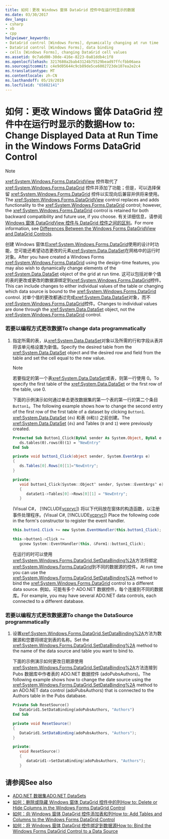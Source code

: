 ```yaml
---
title: 如何：更改 Windows 窗体 DataGrid 控件中在运行时显示的数据
ms.date: 03/30/2017
dev_langs:
- csharp
- vb
- cpp
helpviewer_keywords:
- DataGrid control [Windows Forms], dynamically changing at run time
- DataGrid control [Windows Forms], data binding
- cells [Windows Forms], changing DataGrid cell values
ms.assetid: 0c7a6d00-30de-416e-8223-0a81ddb4c1f8
ms.openlocfilehash: 3217680a2bab43124b75529bead97ffcfbb06aea
ms.sourcegitcommit: c4e9d05644c9cb89de5ce6002723de107ea2e2c4
ms.translationtype: MT
ms.contentlocale: zh-CN
ms.lasthandoff: 05/19/2019
ms.locfileid: "65882141"
---
```

# <a name="how-to-change-displayed-data-at-run-time-in-the-windows-forms-datagrid-control"></a><span data-ttu-id="6e8d6-102">如何：更改 Windows 窗体 DataGrid 控件中在运行时显示的数据</span><span class="sxs-lookup"><span data-stu-id="6e8d6-102">How to: Change Displayed Data at Run Time in the Windows Forms DataGrid Control</span></span>
> [!NOTE]
>  <span data-ttu-id="6e8d6-103"><xref:System.Windows.Forms.DataGridView> 控件取代了 <xref:System.Windows.Forms.DataGrid> 控件并添加了功能；但是，可以选择保留 <xref:System.Windows.Forms.DataGrid> 控件以实现向后兼容并供将来使用。</span><span class="sxs-lookup"><span data-stu-id="6e8d6-103">The <xref:System.Windows.Forms.DataGridView> control replaces and adds functionality to the <xref:System.Windows.Forms.DataGrid> control; however, the <xref:System.Windows.Forms.DataGrid> control is retained for both backward compatibility and future use, if you choose.</span></span> <span data-ttu-id="6e8d6-104">有关详细信息，请参阅 [Windows 窗体 DataGridView 控件与 DataGrid 控件之间的区别](differences-between-the-windows-forms-datagridview-and-datagrid-controls.md)。</span><span class="sxs-lookup"><span data-stu-id="6e8d6-104">For more information, see [Differences Between the Windows Forms DataGridView and DataGrid Controls](differences-between-the-windows-forms-datagridview-and-datagrid-controls.md).</span></span>  
  
 <span data-ttu-id="6e8d6-105">创建 Windows 窗体后<xref:System.Windows.Forms.DataGrid>使用的设计时功能，您可能还希望动态更改的元素<xref:System.Data.DataSet>在网格中的运行时对象。</span><span class="sxs-lookup"><span data-stu-id="6e8d6-105">After you have created a Windows Forms <xref:System.Windows.Forms.DataGrid> using the design-time features, you may also wish to dynamically change elements of the <xref:System.Data.DataSet> object of the grid at run time.</span></span> <span data-ttu-id="6e8d6-106">这可以包括对单个值的表的更改或更改的数据源绑定到<xref:System.Windows.Forms.DataGrid>控件。</span><span class="sxs-lookup"><span data-stu-id="6e8d6-106">This can include changes to either individual values of the table or changing which data source is bound to the <xref:System.Windows.Forms.DataGrid> control.</span></span> <span data-ttu-id="6e8d6-107">对单个值的更改都通过完成<xref:System.Data.DataSet>对象，而不<xref:System.Windows.Forms.DataGrid>控件。</span><span class="sxs-lookup"><span data-stu-id="6e8d6-107">Changes to individual values are done through the <xref:System.Data.DataSet> object, not the <xref:System.Windows.Forms.DataGrid> control.</span></span>  
  
### <a name="to-change-data-programmatically"></a><span data-ttu-id="6e8d6-108">若要以编程方式更改数据</span><span class="sxs-lookup"><span data-stu-id="6e8d6-108">To change data programmatically</span></span>  
  
1. <span data-ttu-id="6e8d6-109">指定所需的表，从<xref:System.Data.DataSet>对象以及所需的行和字段从表并将该单元格设置为新值。</span><span class="sxs-lookup"><span data-stu-id="6e8d6-109">Specify the desired table from the <xref:System.Data.DataSet> object and the desired row and field from the table and set the cell equal to the new value.</span></span>  
  
    > [!NOTE]
    >  <span data-ttu-id="6e8d6-110">若要指定的第一个表<xref:System.Data.DataSet>或表，则第一行使用 0。</span><span class="sxs-lookup"><span data-stu-id="6e8d6-110">To specify the first table of the <xref:System.Data.DataSet> or the first row of the table, use 0.</span></span>  
  
     <span data-ttu-id="6e8d6-111">下面的示例演示如何通过单击更改数据集的第一个表的第一行的第二个条目`Button1`。</span><span class="sxs-lookup"><span data-stu-id="6e8d6-111">The following example shows how to change the second entry of the first row of the first table of a dataset by clicking `Button1`.</span></span> <span data-ttu-id="6e8d6-112"><xref:System.Data.DataSet> (`ds`) 和表 (`0`和`1`) 之前创建。</span><span class="sxs-lookup"><span data-stu-id="6e8d6-112">The <xref:System.Data.DataSet> (`ds`) and Tables (`0` and `1`) were previously created.</span></span>  
  
    ```vb  
    Protected Sub Button1_Click(ByVal sender As System.Object, ByVal e As System.EventArgs) Handles Button1.Click  
       ds.tables(0).rows(0)(1) = "NewEntry"  
    End Sub  
    ```  
  
    ```csharp  
    private void button1_Click(object sender, System.EventArgs e)  
    {  
       ds.Tables[0].Rows[0][1]="NewEntry";  
    }  
    ```  
  
    ```cpp  
    private:   
       void button1_Click(System::Object^ sender, System::EventArgs^ e)  
       {  
          dataSet1->Tables[0]->Rows[0][1] = "NewEntry";  
       }  
    ```  
  
     <span data-ttu-id="6e8d6-113">(Visual C#， [!INCLUDE[vcprvc](../../../../includes/vcprvc-md.md)]) 将以下代码放在窗体的构造函数，以注册事件处理程序。</span><span class="sxs-lookup"><span data-stu-id="6e8d6-113">(Visual C#, [!INCLUDE[vcprvc](../../../../includes/vcprvc-md.md)]) Place the following code in the form's constructor to register the event handler.</span></span>  
  
    ```csharp  
    this.button1.Click += new System.EventHandler(this.button1_Click);  
    ```  
  
    ```cpp  
    this->button1->Click +=  
       gcnew System::EventHandler(this, &Form1::button1_Click);  
    ```  
  
     <span data-ttu-id="6e8d6-114">在运行的时可以使用<xref:System.Windows.Forms.DataGrid.SetDataBinding%2A>方法将绑定<xref:System.Windows.Forms.DataGrid>到不同的数据源的控件。</span><span class="sxs-lookup"><span data-stu-id="6e8d6-114">At run time you can use the <xref:System.Windows.Forms.DataGrid.SetDataBinding%2A> method to bind the <xref:System.Windows.Forms.DataGrid> control to a different data source.</span></span> <span data-ttu-id="6e8d6-115">例如，可能有多个 ADO.NET 数据控件，每个连接到不同的数据库。</span><span class="sxs-lookup"><span data-stu-id="6e8d6-115">For example, you may have several ADO.NET data controls, each connected to a different database.</span></span>  
  
### <a name="to-change-the-datasource-programmatically"></a><span data-ttu-id="6e8d6-116">若要以编程方式更改数据源</span><span class="sxs-lookup"><span data-stu-id="6e8d6-116">To change the DataSource programmatically</span></span>  
  
1. <span data-ttu-id="6e8d6-117">设置<xref:System.Windows.Forms.DataGrid.SetDataBinding%2A>方法为数据源和您要将绑定到表的名称。</span><span class="sxs-lookup"><span data-stu-id="6e8d6-117">Set the <xref:System.Windows.Forms.DataGrid.SetDataBinding%2A> method to the name of the data source and table you want to bind to.</span></span>  
  
     <span data-ttu-id="6e8d6-118">下面的示例演示如何更改日期源使用<xref:System.Windows.Forms.DataGrid.SetDataBinding%2A>方法连接到 Pubs 数据库中作者表的 ADO.NET 数据控件 (adoPubsAuthors)。</span><span class="sxs-lookup"><span data-stu-id="6e8d6-118">The following example shows how to change the date source using the <xref:System.Windows.Forms.DataGrid.SetDataBinding%2A> method to an ADO.NET data control (adoPubsAuthors) that is connected to the Authors table in the Pubs database.</span></span>  
  
    ```vb  
    Private Sub ResetSource()  
       DataGrid1.SetDataBinding(adoPubsAuthors, "Authors")  
    End Sub  
    ```  
  
    ```csharp  
    private void ResetSource()  
    {  
       DataGrid1.SetDataBinding(adoPubsAuthors, "Authors");  
    }  
    ```  
  
    ```cpp  
    private:  
       void ResetSource()  
       {  
          dataGrid1->SetDataBinding(adoPubsAuthors, "Authors");  
       }  
    ```  
  
## <a name="see-also"></a><span data-ttu-id="6e8d6-119">请参阅</span><span class="sxs-lookup"><span data-stu-id="6e8d6-119">See also</span></span>

- [<span data-ttu-id="6e8d6-120">ADO.NET 数据集</span><span class="sxs-lookup"><span data-stu-id="6e8d6-120">ADO.NET DataSets</span></span>](../../data/adonet/ado-net-datasets.md)
- [<span data-ttu-id="6e8d6-121">如何：删除或隐藏 Windows 窗体 DataGrid 控件中的列</span><span class="sxs-lookup"><span data-stu-id="6e8d6-121">How to: Delete or Hide Columns in the Windows Forms DataGrid Control</span></span>](how-to-delete-or-hide-columns-in-the-windows-forms-datagrid-control.md)
- [<span data-ttu-id="6e8d6-122">如何：向 Windows 窗体 DataGrid 控件添加表和列</span><span class="sxs-lookup"><span data-stu-id="6e8d6-122">How to: Add Tables and Columns to the Windows Forms DataGrid Control</span></span>](how-to-add-tables-and-columns-to-the-windows-forms-datagrid-control.md)
- [<span data-ttu-id="6e8d6-123">如何：将 Windows 窗体 DataGrid 控件绑定到数据源</span><span class="sxs-lookup"><span data-stu-id="6e8d6-123">How to: Bind the Windows Forms DataGrid Control to a Data Source</span></span>](how-to-bind-the-windows-forms-datagrid-control-to-a-data-source.md)
